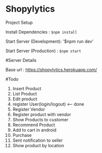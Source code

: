# Shopylytics

Project Setup 

 Install Dependencies : `$npm install`

 Start Server (Development): '$npm run dev'

 Start Server (Production) : `$npm start`

#Server Details

Base url : https://shopylytics.herokuapp.com/

#Todo

1. Insert Product
2. List Product
3. Edit product
4. register User(login/logout) <-- done
5. Register Vendor 
6. Register product with vendor
7. Show Products to customer 
8. Recommend Product
9. Add to cart in android 
10. Purchase 
11. Sent notification to seller 
12. Show product by location 


